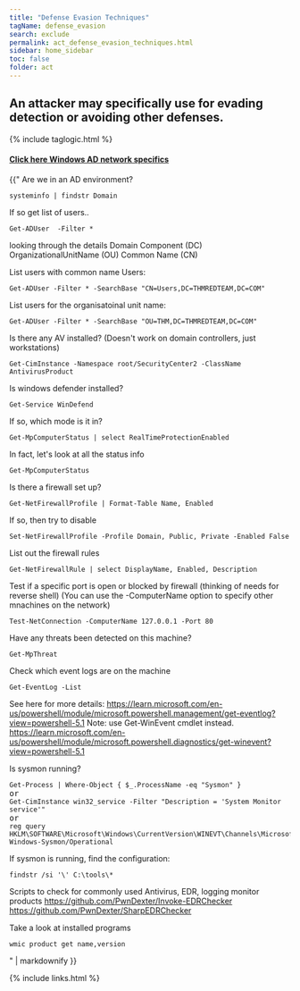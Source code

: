 ```yaml
---
title: "Defense Evasion Techniques"
tagName: defense_evasion
search: exclude
permalink: act_defense_evasion_techniques.html
sidebar: home_sidebar
toc: false
folder: act
---
```


## An attacker may specifically use for evading detection or avoiding other defenses.

{% include taglogic.html %}

<div class="panel-group" id="accordion">
                    <div class="panel panel-default">
                        <div class="panel-heading">
                            <h4 class="panel-title">
                                <a class="noCrossRef accordion-toggle" data-toggle="collapse" data-parent="#accordion" href="#collapseFive">Click here Windows AD network specifics</a>
                            </h4>
                        </div>
                        <div id="collapseFive" class="panel-collapse collapse noCrossRef">
                            <div class="panel-body">
{{"
Are we in an AD environment?
<pre class="powershell-screenshot">
<code>systeminfo | findstr Domain</code>
</pre>
If so get list of users..
<pre class="powershell-screenshot">
<code>Get-ADUser  -Filter *</code>
</pre>

looking through the details
Domain Component (DC)
OrganizationalUnitName (OU)
Common Name (CN)

List users with common name Users:
<pre class="powershell-screenshot">
<code>Get-ADUser -Filter * -SearchBase "CN=Users,DC=THMREDTEAM,DC=COM"</code>
</pre>
List users for the organisatoinal unit name:
<pre class="powershell-screenshot">
<code>Get-ADUser -Filter * -SearchBase "OU=THM,DC=THMREDTEAM,DC=COM"</code>
</pre>
Is there any AV installed? (Doesn't work on domain controllers, just workstations)
<pre class="powershell-screenshot">
<code>Get-CimInstance -Namespace root/SecurityCenter2 -ClassName AntivirusProduct</code>
</pre>
Is windows defender installed?
<pre class="powershell-screenshot">
<code>Get-Service WinDefend</code>
</pre>

If so, which mode is it in?
<pre class="powershell-screenshot">
<code>Get-MpComputerStatus | select RealTimeProtectionEnabled</code>
</pre>

In fact, let's look at all the status info
<pre class="powershell-screenshot">
<code>Get-MpComputerStatus</code>
</pre>

Is there a firewall set up?
<pre class="powershell-screenshot">
<code>Get-NetFirewallProfile | Format-Table Name, Enabled</code>
</pre>

If so, then try to disable
<pre class="powershell-screenshot">
<code>Set-NetFirewallProfile -Profile Domain, Public, Private -Enabled False</code>
</pre>

List out the firewall rules
<pre class="powershell-screenshot">
<code>Get-NetFirewallRule | select DisplayName, Enabled, Description</code>
</pre>

Test if a specific port is open or blocked by firewall (thinking of needs for reverse shell) (You can use the -ComputerName option to specify other mnachines on the network)
<pre class="powershell-screenshot">
<code>Test-NetConnection -ComputerName 127.0.0.1 -Port 80</code>
</pre>

Have any threats been detected on this machine?
<pre class="powershell-screenshot">
<code>Get-MpThreat</code>
</pre>

Check which event logs are on the machine
<pre class="powershell-screenshot">
<code>Get-EventLog -List</code>
</pre>

See here for more details: https://learn.microsoft.com/en-us/powershell/module/microsoft.powershell.management/get-eventlog?view=powershell-5.1
Note: use Get-WinEvent cmdlet instead.
https://learn.microsoft.com/en-us/powershell/module/microsoft.powershell.diagnostics/get-winevent?view=powershell-5.1

Is sysmon running?
<pre class="powershell-screenshot">
<code>Get-Process | Where-Object &#123; $_.ProcessName -eq "Sysmon" &#125;</code>
or
<code>Get-CimInstance win32_service -Filter "Description = 'System Monitor service'"</code>
or
<code>reg query HKLM\SOFTWARE\Microsoft\Windows\CurrentVersion\WINEVT\Channels\Microsoft-Windows-Sysmon/Operational</code>
</pre>

If sysmon is running, find the configuration:
<pre class="powershell-screenshot">
<code>findstr /si '\<ProcessCreate onmatch="exclude"\>' C:\tools\*</code>
</pre>

Scripts to check for commonly used Antivirus, EDR, logging monitor products
https://github.com/PwnDexter/Invoke-EDRChecker
https://github.com/PwnDexter/SharpEDRChecker

Take a look at installed programs
<pre class="powershell-screenshot">
<code>wmic product get name,version</code>
</pre>
" | markdownify }}
                            </div>
                        </div>
                    </div>
</div>
<!-- /.panel-group -->

{% include links.html %}
